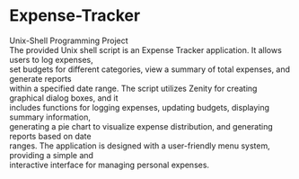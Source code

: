 # Expense-Tracker
Unix-Shell Programming Project<br>
The provided Unix shell script is an Expense Tracker application. It allows users to log expenses,<br>
set budgets for different categories, view a summary of total expenses, and generate reports <br>
within a specified date range. The script utilizes Zenity for creating graphical dialog boxes, and it <br>
includes functions for logging expenses, updating budgets, displaying summary information, <br>
generating a pie chart to visualize expense distribution, and generating reports based on date <br>
ranges. The application is designed with a user-friendly menu system, providing a simple and <br>
interactive interface for managing personal expenses.

